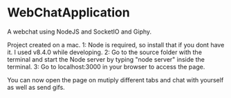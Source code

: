 # WebChatApplication
A webchat using NodeJS and SocketIO and Giphy.

Project created on a mac.
1: Node is required, so install that if you dont have it. I used v8.4.0 while developing.
2: Go to the source folder with the terminal and start the Node server by typing "node server" inside the terminal.
3: Go to localhost:3000 in your browser to access the page.

You can now open the page on mutiply different tabs and chat with yourself as well as send gifs.
